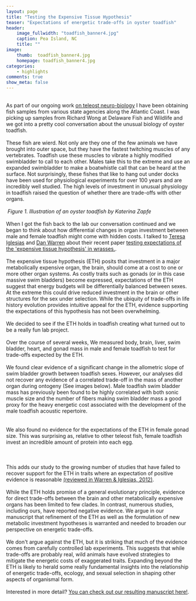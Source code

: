 ```yaml
---
layout: page
title: "Testing the Expensive Tissue Hypothesis"
teaser: "Expectations of energetic trade-offs in oyster toadfish"
header:
    image_fullwidth: "toadfish_banner4.jpg"
    caption: Pea Island, NC	
    title: ""
image:
    thumb:  toadfish_banner4.jpg
    homepage: toadfish_banner4.jpg
categories:
    - highlights
comments: true
show_meta: false
---
```

<br> As part of our ongoing work <a href='https://carolinafishes.github.io/highlights/brains/'>on teleost neuro-biology</a> I have been obtaining fish samples from various state agencies along the Atlantic Coast. I was picking up samples from Richard Wong at Delaware Fish and Wildlife and we got into a pretty cool conversation about the unusual biology of oyster toadfish.
 <br>
 <br> 
 These fish are wierd. Not only are they one of the few animals we have brought into outer space, but they have the fastest twitching muscles of any vertebrates. Toadfish use these muscles to vibrate a highly modified swimbladder to call to each other. Males take this to the extreme and use an expanded swimbladder to make a boatwhistle call that can be heard at the surface. Not surprisingly, these fishes that like to hang out under docks have been used for physiological experiments for over 100 years and are incredibly well studied. The high levels of investment in unusual physiology in toadfish raised the question of whether there are trade-offs with other organs. 
 <br>
 <br>
 <img class="b30" src="http://carolinafishes.github.io/images/toadfish1.png" alt=""><em> Figure 1. Illustration of an oyster toadfish by Katerina Zapfe </em>
 <br>
 <br>
 When I got the fish back to the lab our conversation continued and we began to think about how differential changes in organ investment between male and female toadfish might come with hidden costs. I talked to <a href='https://www.researchgate.net/profile/Teresa_Iglesias'>Teresa Iglesias</a> and <a href='https://danlwarren.wordpress.com/'> Dan Warren</a> about their recent paper  <a href='https://www.ncbi.nlm.nih.gov/pubmed/22507754'>testing expectations of the 'expensive tissue hypothesis' in wrasses.</a>. 
<br>
<br>
The expensive tissue hypothesis (ETH) posits that investment in a major metabolically expensive organ, the brain, should come at a cost to one or more other organ systems. As costly traits such as gonads (or in this case massive swim bladders) become expressed, expectations of the ETH suggest that energy budgets will be differentially balanced between sexes. At the extreme this could drive reduced investment in the brain or other structures for the sex under selection. While the ubiquity of trade-offs in life history evolution provides intuitive appeal for the ETH, evidence supporting the expectations of this hypothesis has not been overwhelming.
<br>
<br>
We decided to see if the ETH holds in toadfish creating what turned out to be a really fun lab project.
<br>
<br>
Over the course of several weeks, We measured body, brain, liver, swim bladder, heart, and gonad mass in male and female toadfish to test for trade-offs expected by the ETH. 
<br>
<br>
We found clear evidence of a significant change in the allometric slope of swim bladder growth between toadfish sexes. However, our analyses did not recover any evidence of a correlated trade-off in the mass of another organ during ontogeny (See images below). Male toadfish swim bladder mass has previously been found to be highly correlated with both sonic muscle size and the number of fibers making swim bladder mass a good proxy for the heavy energetic cost associated with the development of the male toadfish acoustic repertoire. 
<br>
<br>
<img class="b30" src="http://carolinafishes.github.io/images/toadfish2.png" alt="">
<br>
<br>
We also found no evidence for the expectations of the ETH in female gonad size. This was surprising as, relative to other teleost fish, female toadfish invest an incredible amount of protein into each egg.  
<br>
<br>
<img class="b30" src="http://carolinafishes.github.io/images/toadfish3.png" alt="">
<br>
<br>
This adds our study to the growing number of studies that have failed to recover support for the ETH in traits where an expectation of positive evidence is reasonable <a href='https://www.ncbi.nlm.nih.gov/pubmed/22507754'>(reviewed in Warren & Iglesias, 2012)</a>.
<br>
<br>
 While the ETH holds promise of a general evolutionary principle, evidence for direct trade-offs between the brain and other metabolically expensive organs has been limited to few clades. In contrast, numerous studies, including ours, have reported negative evidence. We argue in our manuscript that refinement of the ETH as well as the formulation of new metabolic investment hypotheses is warranted and needed to broaden our perspective on energetic trade-offs. 
 <br>
 <br>
 We don't argue against the ETH, but it is striking that much of the evidence comes from carefully controlled lab experiments. This suggests that while trade-offs are probably real, wild animals have evolved strategies to mitigate the energetic costs of exaggerated traits. Expanding beyond the ETH is likely to herald some really fundamental insights into the relationship of energetic trade-offs, ecology, and sexual selection in shaping other aspects of organismal form.
<br>
<br>
Interested in more detail? <a href='https://onlinelibrary.wiley.com/doi/pdf/10.1002/ece3.3835'>You can check out our resulting manuscript here!</a>.
<br>

